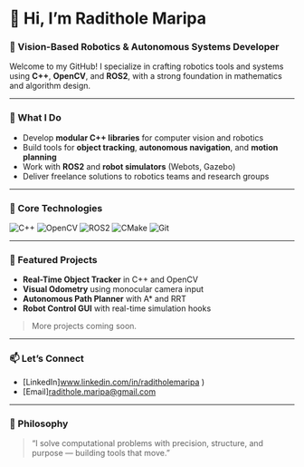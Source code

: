 # 👋 Hi, I’m Radithole Maripa  
### 🚀 Vision-Based Robotics & Autonomous Systems Developer

Welcome to my GitHub! I specialize in crafting robotics tools and systems using **C++**, **OpenCV**, and **ROS2**,
with a strong foundation in mathematics and algorithm design.

---

### 🧠 What I Do
- Develop **modular C++ libraries** for computer vision and robotics
- Build tools for **object tracking**, **autonomous navigation**, and **motion planning**
- Work with **ROS2** and **robot simulators** (Webots, Gazebo)
- Deliver freelance solutions to robotics teams and research groups

---

### 🔧 Core Technologies
![C++](https://img.shields.io/badge/-C++-00599C?style=flat-square&logo=cplusplus&logoColor=white)
![OpenCV](https://img.shields.io/badge/-OpenCV-5C3EE8?style=flat-square&logo=opencv&logoColor=white)
![ROS2](https://img.shields.io/badge/-ROS2-22314E?style=flat-square&logo=ros&logoColor=white)
![CMake](https://img.shields.io/badge/-CMake-064F8C?style=flat-square&logo=cmake&logoColor=white)
![Git](https://img.shields.io/badge/-Git-F05032?style=flat-square&logo=git&logoColor=white)

---

### 📂 Featured Projects
- **Real-Time Object Tracker** in C++ and OpenCV  
- **Visual Odometry** using monocular camera input  
- **Autonomous Path Planner** with A* and RRT  
- **Robot Control GUI** with real-time simulation hooks

> More projects coming soon.

---

### 📫 Let’s Connect
- [LinkedIn]www.linkedin.com/in/raditholemaripa
)
- [Email]radithole.maripa@gmail.com

---

### 💬 Philosophy
> “I solve computational problems with precision, structure, and purpose — building tools that move.”

